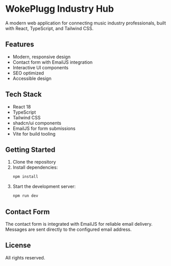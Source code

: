 # WokePlugg Industry Hub

A modern web application for connecting music industry professionals, built with React, TypeScript, and Tailwind CSS.

## Features

- Modern, responsive design
- Contact form with EmailJS integration
- Interactive UI components
- SEO optimized
- Accessible design

## Tech Stack

- React 18
- TypeScript
- Tailwind CSS
- shadcn/ui components
- EmailJS for form submissions
- Vite for build tooling

## Getting Started

1. Clone the repository
2. Install dependencies:
   ```bash
   npm install
   ```
3. Start the development server:
   ```bash
   npm run dev
   ```

## Contact Form

The contact form is integrated with EmailJS for reliable email delivery. Messages are sent directly to the configured email address.

## License

All rights reserved. 